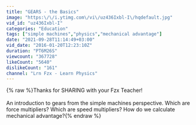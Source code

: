 ```yaml
---
title: "GEARS - the Basics"
image: "https:\/\/i.ytimg.com\/vi\/uz436Ixbl-I\/hqdefault.jpg"
vid_id: "uz436Ixbl-I"
categories: "Education"
tags: ["simple machines","physics","mechanical advantage"]
date: "2021-09-28T11:14:49+03:00"
vid_date: "2016-01-20T12:23:10Z"
duration: "PT6M26S"
viewcount: "367728"
likeCount: "5640"
dislikeCount: "161"
channel: "Lrn Fzx - Learn Physics"
---
```

{% raw %}Thanks for  SHARING  with your  Fzx  Teacher!<br /><br />An introduction to gears from the simple machines perspective.  Which are force multipliers?  Which are speed multipliers?  How do we calculate mechanical advantage?{% endraw %}
